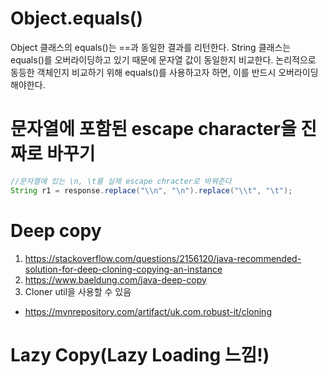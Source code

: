 # Object.equals()
Object 클래스의 equals()는 ==과 동일한 결과를 리턴한다.
String 클래스는 equals()를 오버라이딩하고 있기 때문에 문자열 값이 동일한지 비교한다.
논리적으로 동등한 객체인지 비교하기 위해 equals()를 사용하고자 하면, 이를 반드시 오버라이딩해야한다. 

# 문자열에 포함된 escape character을 진짜로 바꾸기
```java
//문자열에 있는 \n, \t를 실제 escape chracter로 바꿔준다
String r1 = response.replace("\\n", "\n").replace("\\t", "\t");
```
# Deep copy
1. https://stackoverflow.com/questions/2156120/java-recommended-solution-for-deep-cloning-copying-an-instance
2. https://www.baeldung.com/java-deep-copy
3. Cloner util을 사용할 수 있음 
- https://mvnrepository.com/artifact/uk.com.robust-it/cloning

# Lazy Copy(Lazy Loading 느낌!)
